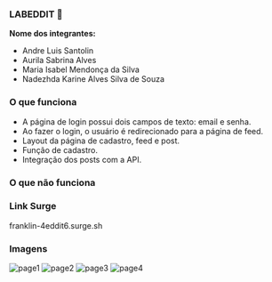 ### LABEDDIT :iphone:

**Nome dos integrantes:**
- Andre Luis Santolin
- Aurila Sabrina Alves
- Maria Isabel Mendonça da Silva
- Nadezhda Karine Alves Silva de Souza

### O que funciona
- A página de login possui dois campos de texto: email e senha. 
- Ao fazer o login, o usuário é redirecionado para a página de feed.
- Layout da página de cadastro, feed e post.
- Função de cadastro.
- Integração dos posts com a API.

### O que não funciona

### Link Surge 
franklin-4eddit6.surge.sh

### Imagens

![page1](https://user-images.githubusercontent.com/99257614/182264644-b4f2c2f2-b0b1-475f-ad99-10f857724a64.png)
![page2](https://user-images.githubusercontent.com/99257614/182264817-9d23f760-04d9-4899-8aef-5c0e001e6127.png)
![page3](https://user-images.githubusercontent.com/99257614/182264824-820ed4a4-42c8-4e01-9528-5c87bd5562d1.png)
![page4](https://user-images.githubusercontent.com/99257614/182264837-c7ddd92c-2475-4c1d-89d7-21de323d690d.png)

